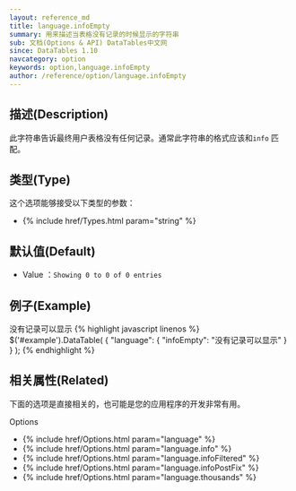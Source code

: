 ```yaml
---
layout: reference_md
title: language.infoEmpty
summary: 用来描述当表格没有记录的时候显示的字符串
sub: 文档(Options & API) DataTables中文网
since: DataTables 1.10
navcategory: option
keywords: option,language.infoEmpty
author: /reference/option/language.infoEmpty
---
```


## 描述(Description)

此字符串告诉最终用户表格没有任何记录。通常此字符串的格式应该和`info` 匹配。


## 类型(Type)
这个选项能够接受以下类型的参数：

- {% include href/Types.html param="string" %}

## 默认值(Default)
- Value ：`Showing 0 to 0 of 0 entries`

 
## 例子(Example)

没有记录可以显示
{% highlight javascript linenos %}
$('#example').DataTable( {
   "language": {
       "infoEmpty": "没有记录可以显示"
     }
} );
{% endhighlight %}

## 相关属性(Related)
下面的选项是直接相关的，也可能是您的应用程序的开发非常有用。

Options

- {% include href/Options.html param="language" %}
- {% include href/Options.html param="language.info" %}
- {% include href/Options.html param="language.infoFiltered" %}
- {% include href/Options.html param="language.infoPostFix" %}
- {% include href/Options.html param="language.thousands" %}
